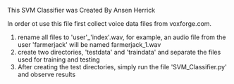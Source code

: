 This SVM Classifier was Created By Ansen Herrick

In order ot use this file first collect voice data files from voxforge.com.
1. rename all files to 'user'_'index'.wav,
for example, an audio file from the user 'farmerjack' will be named farmerjack_1.wav
2. create two directories, 'testdata' and 'traindata' and separate the files used for training and testing
3. After creating the test directories, simply run the file 'SVM_Classifier.py' and observe results
